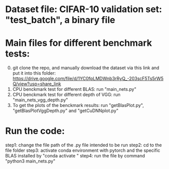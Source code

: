 # Dataset file: CIFAR-10 validation set: "test_batch", a binary file

# Main files for different benchmark tests:
  0. git clone the repo, and manually download the dataset via this link and put it into this folder: https://drive.google.com/file/d/1YC0fpLMDWnb3rRyQ_-203scF5Ts5rW5Q/view?usp=share_link
  1. CPU benckmark test for different BLAS: run "main_nets.py"
  2. CPU benckmark test for different depth of VGG: run "main_nets_vgg_depth.py"
  3. To get the plots of the benckmark results: run "getBlasPlot.py", "getBlasPlotVggDepth.py" and "getCuDNNplot.py"

# Run the code: 
  step1: change the file path of the .py file intended to be run
  step2: cd to the file folder
  step3: activate conda environment with pytorch and the specific BLAS installed by "conda activate <your env name>"
  step4: run the file by command "python3 main_nets.py"
